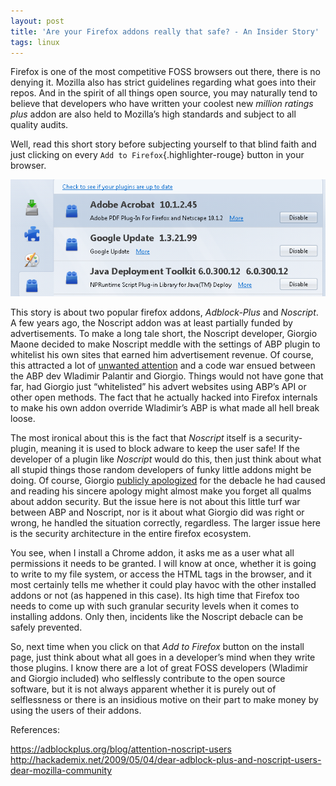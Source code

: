 ```yaml
---
layout: post
title: 'Are your Firefox addons really that safe? - An Insider Story'
tags: linux
---
```


Firefox is one of the most competitive FOSS browsers out there, there is no denying it. Mozilla also has strict guidelines regarding what goes into their repos. And in the spirit of all things open source, you may naturally tend to believe that developers who have written your coolest new *million ratings plus* addon are also held to Mozilla’s high standards and subject to all quality audits.<!--more-->

Well, read this short story before subjecting yourself to that blind faith and just clicking on every `Add to Firefox`{.highlighter-rouge} button in your browser.

![Mozilla plugins](/uploads/old/Mozilla_plugins.png)

This story is about two popular firefox addons, *Adblock-Plus* and *Noscript*. A few years ago, the Noscript addon was at least partially funded by advertisements. To make a long tale short, the Noscript developer, Giorgio Maone decided to make Noscript meddle with the settings of ABP plugin to whitelist his own sites that earned him advertisement revenue. Of course, this attracted a lot of [unwanted attention](https://adblockplus.org/blog/attention-noscript-users) and a code war ensued between the ABP dev Wladimir Palantir and Giorgio. Things would not have gone that far, had Giorgio just “whitelisted” his advert websites using ABP’s API or other open methods. The fact that he actually hacked into Firefox internals to make his own addon override Wladimir’s ABP is what made all hell break loose.

The most ironical about this is the fact that *Noscript* itself is a security-plugin, meaning it is used to block adware to keep the user safe! If the developer of a plugin like *Noscript* would do this, then just think about what all stupid things those random developers of funky little addons might be doing. Of course, Giorgio [publicly apologized](http://hackademix.net/2009/05/04/dear-adblock-plus-and-noscript-users-dear-mozilla-community/) for the debacle he had caused and reading his sincere apology might almost make you forget all qualms about addon security. But the issue here is not about this little turf war between ABP and Noscript, nor is it about what Giorgio did was right or wrong, he handled the situation correctly, regardless. The larger issue here is the security architecture in the entire firefox ecosystem.

You see, when I install a Chrome addon, it asks me as a user what all permissions it needs to be granted. I will know at once, whether it is going to write to my file system, or access the HTML tags in the browser, and it most certainly tells me whether it could play havoc with the other installed addons or not (as happened in this case). Its high time that Firefox too needs to come up with such granular security levels when it comes to installing addons. Only then, incidents like the Noscript debacle can be safely prevented.

So, next time when you click on that *Add to Firefox* button on the install page, just think about what all goes in a developer’s mind when they write those plugins. I know there are a lot of great FOSS developers (Wladimir and Giorgio included) who selflessly contribute to the open source software, but it is not always apparent whether it is purely out of selflessness or there is an insidious motive on their part to make money by using the users of their addons.

References:

<https://adblockplus.org/blog/attention-noscript-users>\
<http://hackademix.net/2009/05/04/dear-adblock-plus-and-noscript-users-dear-mozilla-community>
